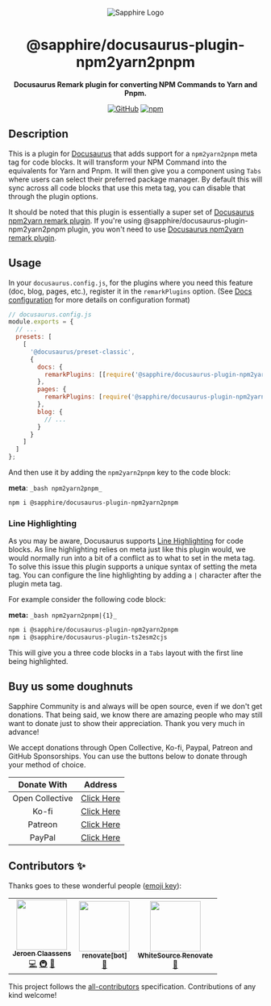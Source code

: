 <div align="center">

![Sapphire Logo](https://cdn.skyra.pw/gh-assets/sapphire-banner.png)

# @sapphire/docusaurus-plugin-npm2yarn2pnpm

**Docusaurus Remark plugin for converting NPM Commands to Yarn and Pnpm.**

[![GitHub](https://img.shields.io/github/license/sapphiredev/documentation-plugins)](https://github.com/sapphiredev/documentation-plugins/blob/main/LICENSE.md)
[![npm](https://img.shields.io/npm/v/@sapphire/docusaurus-plugin-npm2yarn2pnpm?color=crimson&logo=npm&style=flat-square)](https://www.npmjs.com/package/@sapphire/docusaurus-plugin-npm2yarn2pnpm)

</div>

## Description

This is a plugin for [Docusaurus](https://docusaurus.io) that adds support for a `npm2yarn2pnpm` meta tag for code
blocks. It will transform your NPM Command into the equivalents for Yarn and Pnpm. It will then give you a component
using `Tabs` where users can select their preferred package manager. By default this will sync across all code blocks
that use this meta tag, you can disable that through the plugin options.

It should be noted that this plugin is essentially a super set of [Docusaurus npm2yarn remark
plugin][docusaurus-npm2yarn-remark-plugin]. If you're using @sapphire/docusaurus-plugin-npm2yarn2pnpm plugin, you won't
need to use [Docusaurus npm2yarn remark plugin][docusaurus-npm2yarn-remark-plugin].

## Usage

In your `docusaurus.config.js`, for the plugins where you need this feature (doc, blog, pages, etc.), register it in the
`remarkPlugins` option. (See [Docs configuration][docconf] for more details on configuration format)

```js
// docusaurus.config.js
module.exports = {
  // ...
  presets: [
    [
      '@docusaurus/preset-classic',
      {
        docs: {
          remarkPlugins: [[require('@sapphire/docusaurus-plugin-npm2yarn2pnpm')]]
        },
        pages: {
          remarkPlugins: [require('@sapphire/docusaurus-plugin-npm2yarn2pnpm')]
        },
        blog: {
          // ...
        }
      }
    ]
  ]
};
```

And then use it by adding the `npm2yarn2pnpm` key to the code block:

**meta**: `_bash npm2yarn2pnpm_`

```bash
npm i @sapphire/docusaurus-plugin-npm2yarn2pnpm
```

### Line Highlighting

As you may be aware, Docusaurus supports [Line Highlighting][line-highlighting] for code blocks. As line highlighting
relies on meta just like this plugin would, we would normally run into a bit of a conflict as to what to set in the meta
tag. To solve this issue this plugin supports a unique syntax of setting the meta tag. You can configure the line
highlighting by adding a `|` character after the plugin meta tag.

For example consider the following code block:

**meta:** `_bash npm2yarn2pnpm|{1}_ `

```bash
npm i @sapphire/docusaurus-plugin-npm2yarn2pnpm
npm i @sapphire/docusaurus-plugin-ts2esm2cjs
```

This will give you a three code blocks in a `Tabs` layout with the first line being highlighted.

## Buy us some doughnuts

Sapphire Community is and always will be open source, even if we don't get donations. That being said, we know there are
amazing people who may still want to donate just to show their appreciation. Thank you very much in advance!

We accept donations through Open Collective, Ko-fi, Paypal, Patreon and GitHub Sponsorships. You can use the buttons
below to donate through your method of choice.

|   Donate With   |                       Address                       |
| :-------------: | :-------------------------------------------------: |
| Open Collective | [Click Here](https://sapphirejs.dev/opencollective) |
|      Ko-fi      |      [Click Here](https://sapphirejs.dev/kofi)      |
|     Patreon     |    [Click Here](https://sapphirejs.dev/patreon)     |
|     PayPal      |     [Click Here](https://sapphirejs.dev/paypal)     |

## Contributors ✨

Thanks goes to these wonderful people ([emoji key](https://allcontributors.org/docs/en/emoji-key)):

<!-- ALL-CONTRIBUTORS-LIST:START - Do not remove or modify this section -->
<!-- prettier-ignore-start -->
<!-- markdownlint-disable -->
<table>
  <tr>
    <td align="center"><a href="https://favware.tech/"><img src="https://avatars3.githubusercontent.com/u/4019718?v=4?s=100" width="100px;" alt=""/><br /><sub><b>Jeroen Claassens</b></sub></a><br /><a href="https://github.com/sapphiredev/documentation-plugins/commits?author=favna" title="Code">💻</a> <a href="#infra-favna" title="Infrastructure (Hosting, Build-Tools, etc)">🚇</a> <a href="#projectManagement-favna" title="Project Management">📆</a></td>
    <td align="center"><a href="https://github.com/apps/renovate"><img src="https://avatars.githubusercontent.com/in/2740?v=4?s=100" width="100px;" alt=""/><br /><sub><b>renovate[bot]</b></sub></a><br /><a href="#maintenance-renovate[bot]" title="Maintenance">🚧</a></td>
    <td align="center"><a href="https://renovate.whitesourcesoftware.com/"><img src="https://avatars.githubusercontent.com/u/25180681?v=4?s=100" width="100px;" alt=""/><br /><sub><b>WhiteSource Renovate</b></sub></a><br /><a href="#maintenance-renovate-bot" title="Maintenance">🚧</a></td>
  </tr>
</table>

<!-- markdownlint-restore -->
<!-- prettier-ignore-end -->

<!-- ALL-CONTRIBUTORS-LIST:END -->

This project follows the [all-contributors](https://github.com/all-contributors/all-contributors) specification.
Contributions of any kind welcome!

[docconf]: https://docusaurus.io/docs/api/plugins/@docusaurus/plugin-content-docs#ex-config
[docusaurus-npm2yarn-remark-plugin]: https://docusaurus.io/docs/markdown-features/code-blocks#npm2yarn-remark-plugin
[line-highlighting]: https://docusaurus.io/docs/markdown-features/code-blocks#line-highlighting
